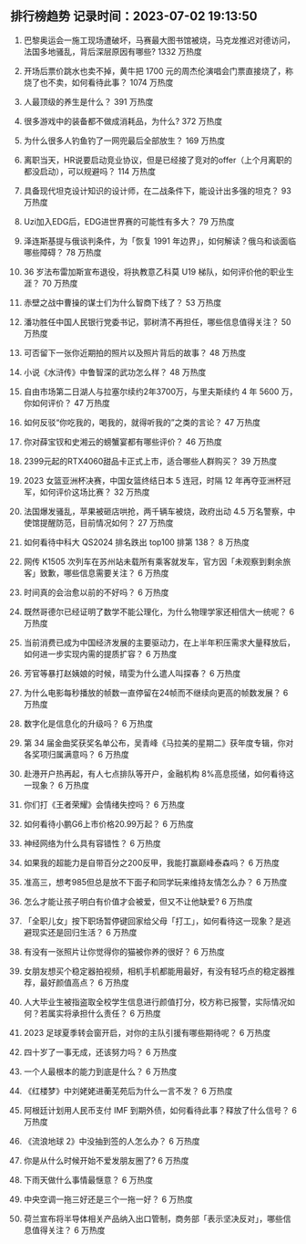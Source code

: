 
## 排行榜趋势 记录时间：2023-07-02 19:13:50
  
  1. 巴黎奥运会一施工现场遭破坏，马赛最大图书馆被烧，马克龙推迟对德访问，法国多地骚乱，背后深层原因有哪些? 1332 万热度
    
  2. 开场后票价跳水也卖不掉，黄牛把 1700 元的周杰伦演唱会门票直接烧了，称烧了也不卖，如何看待此事？ 1074 万热度
    
  3. 人最顶级的养生是什么？ 391 万热度
    
  4. 很多游戏中的装备都不做成消耗品，为什么? 372 万热度
    
  5. 为什么很多人钓鱼钓了一网兜最后全部放生？ 169 万热度
    
  6. 离职当天，HR说要启动竞业协议，但是已经接了竞对的offer（上个月离职的都没启动），可以规避吗？ 114 万热度
    
  7. 具备现代坦克设计知识的设计师，在二战条件下，能设计出多强的坦克？ 93 万热度
    
  8. Uzi加入EDG后，EDG进世界赛的可能性有多大？ 79 万热度
    
  9. 泽连斯基提与俄谈判条件，为「恢复 1991 年边界」，如何解读？俄乌和谈面临哪些障碍？ 78 万热度
    
  10. 36 岁法布雷加斯宣布退役，将执教意乙科莫 U19 梯队，如何评价他的职业生涯？ 70 万热度
    
  11. 赤壁之战中曹操的谋士们为什么智商下线了？ 53 万热度
    
  12. 潘功胜任中国人民银行党委书记，郭树清不再担任，哪些信息值得关注？ 50 万热度
    
  13. 可否留下一张你近期拍的照片以及照片背后的故事？ 48 万热度
    
  14. 小说《水浒传》中鲁智深的武功怎么样？ 48 万热度
    
  15. 自由市场第二日湖人与拉塞尔续约2年3700万，与里夫斯续约 4 年 5600 万，你如何评价？ 47 万热度
    
  16. 如何反驳“你吃我的，喝我的，就得听我的”之类的言论？ 47 万热度
    
  17. 你对薛宝钗和史湘云的螃蟹宴都有哪些评价？ 46 万热度
    
  18. 2399元起的RTX4060甜品卡正式上市，适合哪些人群购买？ 39 万热度
    
  19. 2023 女篮亚洲杯决赛，中国女篮终结日本 5 连冠，时隔 12 年再夺亚洲杯冠军，如何评价这场比赛？ 32 万热度
    
  20. 法国爆发骚乱，苹果被砸店哄抢，两千辆车被烧，政府出动 4.5 万名警察，中使馆提醒防范，目前情况如何？ 27 万热度
    
  21. 如何看待中科大 QS2024 排名跌出 top100 排第 138？ 8 万热度
    
  22. 网传 K1505 次列车在苏州站未载所有乘客就发车，官方因「未观察到剩余旅客」致歉，哪些信息需要关注？ 6 万热度
    
  23. 时间真的会治愈以前的不好吗？ 6 万热度
    
  24. 既然哥德尔已经证明了数学不能公理化，为什么物理学家还相信大一统呢？ 6 万热度
    
  25. 当前消费已成为中国经济发展的主要驱动力，在上半年积压需求大量释放后，如何进一步实现内需的提质扩容？ 6 万热度
    
  26. 芳官等暴打赵姨娘的时候，晴雯为什么遣人叫探春？ 6 万热度
    
  27. 为什么电影每秒播放的帧数一直停留在24帧而不继续向更高的帧数发展？ 6 万热度
    
  28. 数字化是信息化的升级吗？ 6 万热度
    
  29. 第 34 届金曲奖获奖名单公布，吴青峰​​​《马拉美的星期二》获年度专辑，你对各奖项归属满意吗？ 6 万热度
    
  30. 赴港开户热再起，有人七点排队等开户，金融机构 8%高息揽储，如何看待这一现象？ 6 万热度
    
  31. 你们打《王者荣耀》会情绪失控吗？ 6 万热度
    
  32. 如何看待小鹏G6上市价格20.99万起？ 6 万热度
    
  33. 神经网络为什么具有容错性？ 6 万热度
    
  34. 如果我的超能力是自带百分之200反甲，我能打赢巅峰泰森吗？ 6 万热度
    
  35. 准高三，想考985但总是放不下面子和同学玩来维持友情怎么办？ 6 万热度
    
  36. 怎么才能让孩子明白有价值才会被爱，但又不让他缺爱? 6 万热度
    
  37. 「全职儿女」按下职场暂停键回家给父母「打工」，如何看待这一现象？是逃避现实还是回归生活？ 6 万热度
    
  38. 有没有一张照片让你觉得你的猫被你养的很好？ 6 万热度
    
  39. 女朋友想买个稳定器拍视频，相机手机都能用最好，有没有轻巧点的稳定器推荐，最好颜值高点？ 6 万热度
    
  40. 人大毕业生被指盗取全校学生信息进行颜值打分，校方称已报警，实际情况如何？若属实将承担什么责任？ 6 万热度
    
  41. 2023 足球夏季转会窗开启，对你的主队引援有哪些期待呢？ 6 万热度
    
  42. 四十岁了一事无成，还该努力吗？ 6 万热度
    
  43. 一个人最根本的能力到底是什么？ 6 万热度
    
  44. 《红楼梦》中刘姥姥进蘅芜苑后为什么一言不发？ 6 万热度
    
  45. 阿根廷计划用人民币支付 IMF 到期外债，如何看待此事？释放了什么信号？ 6 万热度
    
  46. 《流浪地球 2》中没抽到签的人怎么办？ 6 万热度
    
  47. 你是从什么时候开始不爱发朋友圈了? 6 万热度
    
  48. 下雨天做什么事情最惬意？ 6 万热度
    
  49. 中央空调一拖三好还是三个一拖一好？ 6 万热度
    
  50. 荷兰宣布将半导体相关产品纳入出口管制，商务部「表示坚决反对」，哪些信息值得关注？ 6 万热度
    